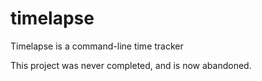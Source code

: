 # timelapse
Timelapse is a command-line time tracker

This project was never completed, and is now abandoned.
